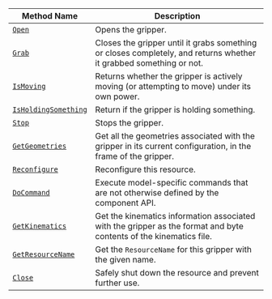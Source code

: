 <!-- prettier-ignore -->
| Method Name | Description |
| ----------- | ----------- |
| [`Open`](/dev/reference/apis/components/gripper/#open) | Opens the gripper. |
| [`Grab`](/dev/reference/apis/components/gripper/#grab) | Closes the gripper until it grabs something or closes completely, and returns whether it grabbed something or not. |
| [`IsMoving`](/dev/reference/apis/components/gripper/#ismoving) | Returns whether the gripper is actively moving (or attempting to move) under its own power. |
| [`IsHoldingSomething`](/dev/reference/apis/components/gripper/#isholdingsomething) | Return if the gripper is holding something. |
| [`Stop`](/dev/reference/apis/components/gripper/#stop) | Stops the gripper. |
| [`GetGeometries`](/dev/reference/apis/components/gripper/#getgeometries) | Get all the geometries associated with the gripper in its current configuration, in the frame of the gripper. |
| [`Reconfigure`](/dev/reference/apis/components/gripper/#reconfigure) | Reconfigure this resource. |
| [`DoCommand`](/dev/reference/apis/components/gripper/#docommand) | Execute model-specific commands that are not otherwise defined by the component API. |
| [`GetKinematics`](/dev/reference/apis/components/gripper/#getkinematics) | Get the kinematics information associated with the gripper as the format and byte contents of the kinematics file. |
| [`GetResourceName`](/dev/reference/apis/components/gripper/#getresourcename) | Get the `ResourceName` for this gripper with the given name. |
| [`Close`](/dev/reference/apis/components/gripper/#close) | Safely shut down the resource and prevent further use. |
